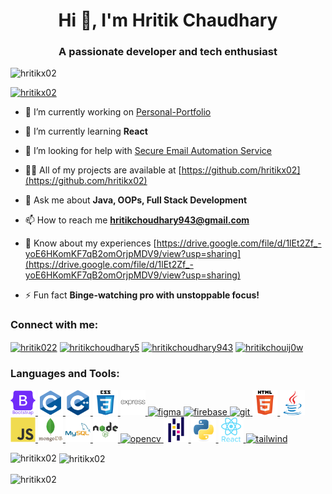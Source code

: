 <h1 align="center">Hi 👋, I'm Hritik Chaudhary</h1>
<h3 align="center">A passionate developer and tech enthusiast</h3>

<p align="left"> <img src="https://komarev.com/ghpvc/?username=hritikx02&label=Profile%20views&color=0e75b6&style=flat" alt="hritikx02" /> </p>

<p align="left"> <a href="https://github.com/ryo-ma/github-profile-trophy"><img src="https://github-profile-trophy.vercel.app/?username=hritikx02" alt="hritikx02" /></a> </p>

- 🔭 I’m currently working on [Personal-Portfolio](https://github.com/hritikx02/Portfolio)

- 🌱 I’m currently learning **React**

- 🤝 I’m looking for help with [Secure Email Automation Service](https://github.com/hritikx02/Secure-Email-Automation-Service)

- 👨‍💻 All of my projects are available at [https://github.com/hritikx02](https://github.com/hritikx02)

- 💬 Ask me about **Java, OOPs, Full Stack Development**

- 📫 How to reach me **hritikchoudhary943@gmail.com**

- 📄 Know about my experiences [https://drive.google.com/file/d/1lEt2Zf_-yoE6HKomKF7qB2omOrjpMDV9/view?usp=sharing](https://drive.google.com/file/d/1lEt2Zf_-yoE6HKomKF7qB2omOrjpMDV9/view?usp=sharing)

- ⚡ Fun fact **Binge-watching pro with unstoppable focus!**

<h3 align="left">Connect with me:</h3>
<p align="left">
<a href="https://www.codechef.com/users/hritik022" target="blank"><img align="center" src="https://cdn.jsdelivr.net/npm/simple-icons@3.1.0/icons/codechef.svg" alt="hritik022" height="30" width="40" /></a>
<a href="https://www.hackerrank.com/hritikchoudhary5" target="blank"><img align="center" src="https://raw.githubusercontent.com/rahuldkjain/github-profile-readme-generator/master/src/images/icons/Social/hackerrank.svg" alt="hritikchoudhary5" height="30" width="40" /></a>
<a href="https://www.leetcode.com/hritikchoudhary943" target="blank"><img align="center" src="https://raw.githubusercontent.com/rahuldkjain/github-profile-readme-generator/master/src/images/icons/Social/leet-code.svg" alt="hritikchoudhary943" height="30" width="40" /></a>
<a href="https://auth.geeksforgeeks.org/user/hritikchouij0w" target="blank"><img align="center" src="https://raw.githubusercontent.com/rahuldkjain/github-profile-readme-generator/master/src/images/icons/Social/geeks-for-geeks.svg" alt="hritikchouij0w" height="30" width="40" /></a>
</p>

<h3 align="left">Languages and Tools:</h3>
<p align="left"> <a href="https://getbootstrap.com" target="_blank" rel="noreferrer"> <img src="https://raw.githubusercontent.com/devicons/devicon/master/icons/bootstrap/bootstrap-plain-wordmark.svg" alt="bootstrap" width="40" height="40"/> </a> <a href="https://www.cprogramming.com/" target="_blank" rel="noreferrer"> <img src="https://raw.githubusercontent.com/devicons/devicon/master/icons/c/c-original.svg" alt="c" width="40" height="40"/> </a> <a href="https://www.w3schools.com/cpp/" target="_blank" rel="noreferrer"> <img src="https://raw.githubusercontent.com/devicons/devicon/master/icons/cplusplus/cplusplus-original.svg" alt="cplusplus" width="40" height="40"/> </a> <a href="https://www.w3schools.com/css/" target="_blank" rel="noreferrer"> <img src="https://raw.githubusercontent.com/devicons/devicon/master/icons/css3/css3-original-wordmark.svg" alt="css3" width="40" height="40"/> </a> <a href="https://expressjs.com" target="_blank" rel="noreferrer"> <img src="https://raw.githubusercontent.com/devicons/devicon/master/icons/express/express-original-wordmark.svg" alt="express" width="40" height="40"/> </a> <a href="https://www.figma.com/" target="_blank" rel="noreferrer"> <img src="https://www.vectorlogo.zone/logos/figma/figma-icon.svg" alt="figma" width="40" height="40"/> </a> <a href="https://firebase.google.com/" target="_blank" rel="noreferrer"> <img src="https://www.vectorlogo.zone/logos/firebase/firebase-icon.svg" alt="firebase" width="40" height="40"/> </a> <a href="https://git-scm.com/" target="_blank" rel="noreferrer"> <img src="https://www.vectorlogo.zone/logos/git-scm/git-scm-icon.svg" alt="git" width="40" height="40"/> </a> <a href="https://www.w3.org/html/" target="_blank" rel="noreferrer"> <img src="https://raw.githubusercontent.com/devicons/devicon/master/icons/html5/html5-original-wordmark.svg" alt="html5" width="40" height="40"/> </a> <a href="https://www.java.com" target="_blank" rel="noreferrer"> <img src="https://raw.githubusercontent.com/devicons/devicon/master/icons/java/java-original.svg" alt="java" width="40" height="40"/> </a> <a href="https://developer.mozilla.org/en-US/docs/Web/JavaScript" target="_blank" rel="noreferrer"> <img src="https://raw.githubusercontent.com/devicons/devicon/master/icons/javascript/javascript-original.svg" alt="javascript" width="40" height="40"/> </a> <a href="https://www.mongodb.com/" target="_blank" rel="noreferrer"> <img src="https://raw.githubusercontent.com/devicons/devicon/master/icons/mongodb/mongodb-original-wordmark.svg" alt="mongodb" width="40" height="40"/> </a> <a href="https://www.mysql.com/" target="_blank" rel="noreferrer"> <img src="https://raw.githubusercontent.com/devicons/devicon/master/icons/mysql/mysql-original-wordmark.svg" alt="mysql" width="40" height="40"/> </a> <a href="https://nodejs.org" target="_blank" rel="noreferrer"> <img src="https://raw.githubusercontent.com/devicons/devicon/master/icons/nodejs/nodejs-original-wordmark.svg" alt="nodejs" width="40" height="40"/> </a> <a href="https://opencv.org/" target="_blank" rel="noreferrer"> <img src="https://www.vectorlogo.zone/logos/opencv/opencv-icon.svg" alt="opencv" width="40" height="40"/> </a> <a href="https://pandas.pydata.org/" target="_blank" rel="noreferrer"> <img src="https://raw.githubusercontent.com/devicons/devicon/2ae2a900d2f041da66e950e4d48052658d850630/icons/pandas/pandas-original.svg" alt="pandas" width="40" height="40"/> </a> <a href="https://www.python.org" target="_blank" rel="noreferrer"> <img src="https://raw.githubusercontent.com/devicons/devicon/master/icons/python/python-original.svg" alt="python" width="40" height="40"/> </a> <a href="https://reactjs.org/" target="_blank" rel="noreferrer"> <img src="https://raw.githubusercontent.com/devicons/devicon/master/icons/react/react-original-wordmark.svg" alt="react" width="40" height="40"/> </a> <a href="https://tailwindcss.com/" target="_blank" rel="noreferrer"> <img src="https://www.vectorlogo.zone/logos/tailwindcss/tailwindcss-icon.svg" alt="tailwind" width="40" height="40"/> </a> </p>

<p><img align="left" src="https://github-readme-stats.vercel.app/api/top-langs?username=hritikx02&show_icons=true&locale=en&layout=compact" alt="hritikx02" /></p>

<p>&nbsp;<img align="center" src="https://github-readme-stats.vercel.app/api?username=hritikx02&show_icons=true&locale=en" alt="hritikx02" /></p>

<p><img align="center" src="https://github-readme-streak-stats.herokuapp.com/?user=hritikx02&" alt="hritikx02" /></p>

<!--
**hritikx02/hritikx02** is a ✨ _special_ ✨ repository because its `README.md` (this file) appears on your GitHub profile.

Here are some ideas to get you started:

- 🔭 I’m currently working on ...
- 🌱 I’m currently learning ...
- 👯 I’m looking to collaborate on ...
- 🤔 I’m looking for help with ...
- 💬 Ask me about ...
- 📫 How to reach me: ...
- 😄 Pronouns: ...
- ⚡ Fun fact: ...
-->
